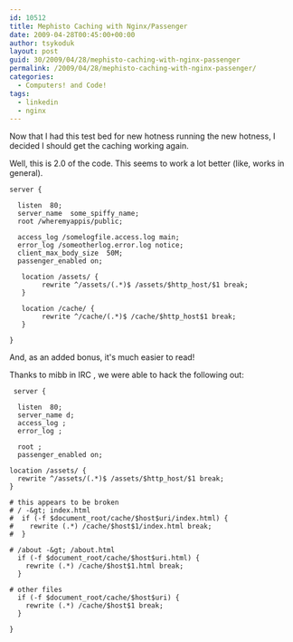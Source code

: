 ```yaml
---
id: 10512
title: Mephisto Caching with Nginx/Passenger
date: 2009-04-28T00:45:00+00:00
author: tsykoduk
layout: post
guid: 30/2009/04/28/mephisto-caching-with-nginx-passenger
permalink: /2009/04/28/mephisto-caching-with-nginx-passenger/
categories:
  - Computers! and Code!
tags:
  - linkedin
  - nginx
---
```

Now that I had this test bed for new hotness running the new hotness, I decided I should get the caching working again.

<!--more-->

Well, this is 2.0 of the code. This seems to work a lot better (like, works in general).

```
server {

  listen  80;
  server_name  some_spiffy_name;
  root /wheremyappis/public;

  access_log /somelogfile.access.log main;
  error_log /someotherlog.error.log notice;
  client_max_body_size  50M;
  passenger_enabled on;

   location /assets/ {
        rewrite ^/assets/(.*)$ /assets/$http_host/$1 break;
   }

   location /cache/ {
        rewrite ^/cache/(.*)$ /cache/$http_host$1 break;
   }

}
```

And, as an added bonus, it's much easier to read!


Thanks to mibb in IRC , we were able to hack the following out:

```
 server {

  listen  80;
  server_name d;
  access_log ;
  error_log ;

  root ;
  passenger_enabled on;

location /assets/ {
  rewrite ^/assets/(.*)$ /assets/$http_host/$1 break;
}

# this appears to be broken
# / -&gt; index.html
#  if (-f $document_root/cache/$host$uri/index.html) {
#    rewrite (.*) /cache/$host$1/index.html break;
#  }

# /about -&gt; /about.html
  if (-f $document_root/cache/$host$uri.html) {
    rewrite (.*) /cache/$host$1.html break;
  }

# other files
  if (-f $document_root/cache/$host$uri) {
    rewrite (.*) /cache/$host$1 break;
  }

}
```
